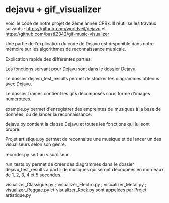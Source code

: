 # dejavu + gif_visualizer

Voici le code de notre projet de 2ème année CPBx.
Il réutilise les travaux suivants : https://github.com/worldveil/dejavu et https://github.com/basti2342/gif-music-visualizer

Une partie de l'explication du code de Dejavu est disponible dans notre mémoire sur les algorithmes de reconnaissance musicale.



Explication rapide des différentes parties:

Les fonctions servant pour Dejavu sont dans le dossier Dejavu.

Le dossier dejavu_test_results permet de stocker les diagrammes obtenus avec Dejavu.

Le dossier frames contient les gifs décomposés sous forme d'images numérotées.

example.py permet d'enregistrer des empreintes de musiques à la base de données, ou de lancer la reconnaissance.

dejavu.py contient la classe Dejavu et toutes les fonctions qui lui sont propre.

Projet artistique.py permet de reconnaitre une musique et de lancer un des visualiseurs selon son genre.

recorder.py sert au visualiseur.

run_tests.py permet de creer des diagrammes dans le dossier dejavu_test_results à partir de musiques qui seront découpées en morceaux de 1, 2, 3, 4 et 5 secondes.

visualizer_Classique.py ; visualizer_Electro.py ; visualizer_Metal.py ; visualizer_Reggae.py et visualizer_Rock.py sont appelées par Projet artistique.py
